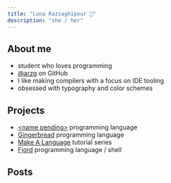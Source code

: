```yaml
---
title: "Luna Razzaghipour 🌙"
description: "she / her"
---
```


## About me

- student who loves programming
- [@arzg](https://github.com/arzg) on GitHub
- I like making compilers with a focus on IDE tooling
- obsessed with typography and color schemes

## Projects

- [\<name pending\>](https://github.com/arzg/psychic-telegram) programming language
- [Gingerbread](https://github.com/gingerbread-lang/gingerbread) programming language
- [Make A Language](https://arzg.github.io/lang) tutorial series
- [Fjord](https://github.com/arzg/fjord) programming language / shell

## Posts
